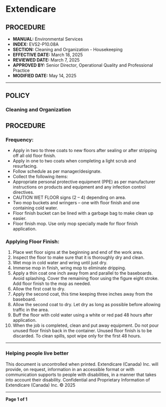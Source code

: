 # Extendicare

## PROCEDURE

- **MANUAL:** Environmental Services
- **INDEX:** EVS2-P10.08A
- **SECTION:** Cleaning and Organization - Housekeeping
- **EFFECTIVE DATE:** March 18, 2025
- **REVIEWED DATE:** March 7, 2025
- **APPROVED BY:** Senior Director, Operational Quality and Professional Practice
- **MODIFIED DATE:** May 14, 2025

----

## POLICY

### Cleaning and Organization

## PROCEDURE

### Frequency:

- Apply in two to three coats to new floors after sealing or after stripping off all old floor finish.
- Apply in one to two coats when completing a light scrub and resurfacing.
- Follow schedule as per manager/designate.
- Collect the following items:
- Appropriate personal protective equipment (PPE) as per manufacturer instructions on products and equipment and any infection control directives.
- CAUTION WET FLOOR signs (2 – 4) depending on area.
- Two mop buckets and wringers – one with floor finish and one containing cold water.
- Floor finish bucket can be lined with a garbage bag to make clean up easier.
- Floor finish mop. Use only mop specially made for floor finish application.

### Applying Floor Finish:

1. Place wet floor signs at the beginning and end of the work area.
2. Inspect the floor to make sure that it is thoroughly dry and clean.
3. Wet mop in cold water and wring until just dry.
4. Immerse mop in finish, wring mop to eliminate dripping.
5. Apply a thin coat one inch away from and parallel to the baseboards. Avoid splashing. Cover the remaining floor using the figure eight stroke. Add floor finish to the mop as needed.
6. Allow the first coat to dry.
7. Apply the second coat, this time keeping three inches away from the baseboard.
8. Allow the second coat to dry. Let dry as long as possible before allowing traffic in the area.
9. Buff the floor with cold water using a white or red pad 48 hours after application.
10. When the job is completed, clean and put away equipment. Do not pour unused floor finish back in the container. Unused floor finish is to be discarded. To clean spills, spot wipe only for the first 48 hours.

----

### Helping people live better

This document is uncontrolled when printed. Extendicare (Canada) Inc. will provide, on request, information in an accessible format or with communication supports to people with disabilities, in a manner that takes into account their disability. Confidential and Proprietary Information of Extendicare (Canada) Inc. © 2025

----

**Page 1 of 1**